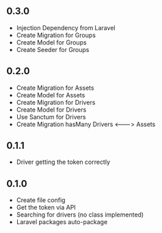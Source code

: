 ## 0.3.0

* Injection Dependency from Laravel
* Create Migration for Groups
* Create Model for Groups
* Create Seeder for Groups

## 0.2.0

* Create Migration for Assets
* Create Model for Assets
* Create Migration for Drivers
* Create Model for Drivers
* Use Sanctum for Drivers
* Create Migration hasMany Drivers <---> Assets

## 0.1.1

* Driver getting the token correctly

## 0.1.0

* Create file config
* Get the token via API
* Searching for drivers (no class implemented)
* Laravel packages auto-package
